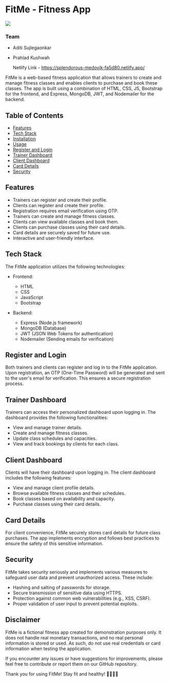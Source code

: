 # FitMe - Fitness App

<img src="https://64bd7d43624b4157fc66d549--snazzy-kleicha-a8dc9b.netlify.app/images/fitme.logo.png" />

### Team 
- Aditi Sujlegaonkar
- Prahlad Kushwah

  Netlify Link - https://splendorous-medovik-fa5d80.netlify.app/


FitMe is a web-based fitness application that allows trainers to create and manage fitness classes and enables clients to purchase and book these classes. The app is built using a combination of HTML, CSS, JS, Bootstrap for the frontend, and Express, MongoDB, JWT, and Nodemailer for the backend.

## Table of Contents

- [Features](#features)
- [Tech Stack](#tech-stack)
- [Installation](#installation)
- [Usage](#usage)
- [Register and Login](#register-and-login)
- [Trainer Dashboard](#trainer-dashboard)
- [Client Dashboard](#client-dashboard)
- [Card Details](#card-details)
- [Security](#security)

## Features

- Trainers can register and create their profile.
- Clients can register and create their profile.
- Registration requires email verification using OTP.
- Trainers can create and manage fitness classes.
- Clients can view available classes and book them.
- Clients can purchase classes using their card details.
- Card details are securely saved for future use.
- Interactive and user-friendly interface.

## Tech Stack

The FitMe application utilizes the following technologies:

- Frontend:
  - HTML
  - CSS
  - JavaScript
  - Bootstrap

- Backend:
  - Express (Node.js framework)
  - MongoDB (Database)
  - JWT (JSON Web Tokens for authentication)
  - Nodemailer (Sending emails for verification)


## Register and Login

Both trainers and clients can register and log in to the FitMe application. Upon registration, an OTP (One-Time Password) will be generated and sent to the user's email for verification. This ensures a secure registration process.

## Trainer Dashboard

Trainers can access their personalized dashboard upon logging in. The dashboard provides the following functionalities:

- View and manage trainer details.
- Create and manage fitness classes.
- Update class schedules and capacities.
- View and track bookings by clients for each class.

## Client Dashboard

Clients will have their dashboard upon logging in. The client dashboard includes the following features:

- View and manage client profile details.
- Browse available fitness classes and their schedules.
- Book classes based on availability and capacity.
- Purchase classes using their card details.

## Card Details

For client convenience, FitMe securely stores card details for future class purchases. The app implements encryption and follows best practices to ensure the safety of this sensitive information.

## Security

FitMe takes security seriously and implements various measures to safeguard user data and prevent unauthorized access. These include:

- Hashing and salting of passwords for storage.
- Secure transmission of sensitive data using HTTPS.
- Protection against common web vulnerabilities (e.g., XSS, CSRF).
- Proper validation of user input to prevent potential exploits.

## Disclaimer

FitMe is a fictional fitness app created for demonstration purposes only. It does not handle real monetary transactions, and no real personal information is stored or used. As such, do not use real credentials or card information when testing the application.

If you encounter any issues or have suggestions for improvements, please feel free to contribute or report them on our GitHub repository.

Thank you for using FitMe! Stay fit and healthy! 💪🏋️‍♀️🥦
